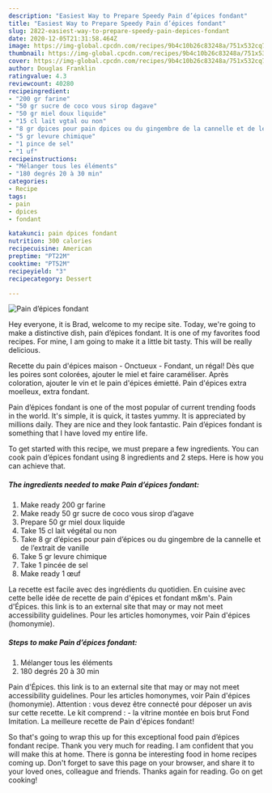 ```yaml
---
description: "Easiest Way to Prepare Speedy Pain d’épices fondant"
title: "Easiest Way to Prepare Speedy Pain d’épices fondant"
slug: 2822-easiest-way-to-prepare-speedy-pain-depices-fondant
date: 2020-12-05T21:31:58.464Z
image: https://img-global.cpcdn.com/recipes/9b4c10b26c83248a/751x532cq70/pain-depices-fondant-photo-principale-de-la-recette.jpg
thumbnail: https://img-global.cpcdn.com/recipes/9b4c10b26c83248a/751x532cq70/pain-depices-fondant-photo-principale-de-la-recette.jpg
cover: https://img-global.cpcdn.com/recipes/9b4c10b26c83248a/751x532cq70/pain-depices-fondant-photo-principale-de-la-recette.jpg
author: Douglas Franklin
ratingvalue: 4.3
reviewcount: 40280
recipeingredient:
- "200 gr farine"
- "50 gr sucre de coco vous sirop dagave"
- "50 gr miel doux liquide"
- "15 cl lait vgtal ou non"
- "8 gr dpices pour pain dpices ou du gingembre de la cannelle et de lextrait de vanille"
- "5 gr levure chimique"
- "1 pince de sel"
- "1 uf"
recipeinstructions:
- "Mélanger tous les éléments"
- "180 degrés 20 à 30 min"
categories:
- Recipe
tags:
- pain
- dpices
- fondant

katakunci: pain dpices fondant 
nutrition: 300 calories
recipecuisine: American
preptime: "PT22M"
cooktime: "PT52M"
recipeyield: "3"
recipecategory: Dessert

---
```



![Pain d’épices fondant](https://img-global.cpcdn.com/recipes/9b4c10b26c83248a/751x532cq70/pain-depices-fondant-photo-principale-de-la-recette.jpg)

Hey everyone, it is Brad, welcome to my recipe site. Today, we're going to make a distinctive dish, pain d’épices fondant. It is one of my favorites food recipes. For mine, I am going to make it a little bit tasty. This will be really delicious.

Recette du pain d&#39;épices maison - Onctueux - Fondant, un régal! Dès que les poires sont colorées, ajouter le miel et faire caraméliser. Après coloration, ajouter le vin et le pain d&#39;épices émietté. Pain d&#39;épices extra moelleux, extra fondant.

Pain d’épices fondant is one of the most popular of current trending foods in the world. It's simple, it is quick, it tastes yummy. It is appreciated by millions daily. They are nice and they look fantastic. Pain d’épices fondant is something that I have loved my entire life.


To get started with this recipe, we must prepare a few ingredients. You can cook pain d’épices fondant using 8 ingredients and 2 steps. Here is how you can achieve that.

<!--inarticleads1-->

##### The ingredients needed to make Pain d’épices fondant:

1. Make ready 200 gr farine
1. Make ready 50 gr sucre de coco vous sirop d’agave
1. Prepare 50 gr miel doux liquide
1. Take 15 cl lait végétal ou non
1. Take 8 gr d’épices pour pain d’épices ou du gingembre de la cannelle et de l’extrait de vanille
1. Take 5 gr levure chimique
1. Take 1 pincée de sel
1. Make ready 1 œuf


La recette est facile avec des ingrédients du quotidien. En cuisine avec cette belle idée de recette de pain d&#39;épices et fondant m&amp;m&#39;s. Pain d&#39;Épices. this link is to an external site that may or may not meet accessibility guidelines. Pour les articles homonymes, voir Pain d&#39;épices (homonymie). 

<!--inarticleads2-->

##### Steps to make Pain d’épices fondant:

1. Mélanger tous les éléments
1. 180 degrés 20 à 30 min


Pain d&#39;Épices. this link is to an external site that may or may not meet accessibility guidelines. Pour les articles homonymes, voir Pain d&#39;épices (homonymie). Attention : vous devez être connecté pour déposer un avis sur cette recette. Le kit comprend : - la vitrine montée en bois brut Fond Imitation. La meilleure recette de Pain d&#39;épices fondant! 

So that's going to wrap this up for this exceptional food pain d’épices fondant recipe. Thank you very much for reading. I am confident that you will make this at home. There is gonna be interesting food in home recipes coming up. Don't forget to save this page on your browser, and share it to your loved ones, colleague and friends. Thanks again for reading. Go on get cooking!
